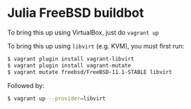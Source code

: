 # Julia FreeBSD buildbot

To bring this up using VirtualBox, just do `vagrant up`

To bring this up using `libvirt` (e.g. KVM), you must first run:

```bash
$ vagrant plugin install vagrant-libvirt
$ vagrant plugin install vagrant-mutate
$ vagrant mutate freebsd/FreeBSD-11.1-STABLE libvirt
```

Followed by:
```bash
$ vagrant up --provider=libvirt
```
